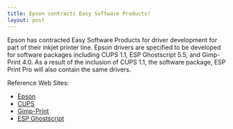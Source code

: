 ```yaml
---
title: Epson contracts Easy Software Products!
layout: post
---
```


Epson has contracted Easy Software Products for driver development for part of their inkjet printer line.  Epson drivers are specified to be developed for software packages including CUPS 1.1, ESP Ghostscript 5.5, and Gimp-Print 4.0.  As a result of the inclusion of CUPS 1.1, the software package, ESP Print Pro will also contain the same drivers.<P>Reference Web Sites:<UL><LI><A HREF="http://www.epson.com/">Epson</A><LI><A HREF="http://www.cups.org/">CUPS</A><LI><A HREF="http://gimp-print.sourceforge.net/">Gimp-Print</A><LI><A HREF="http://sourceforge.net/projects/espgs/">ESP Ghostscript</A></UL>

